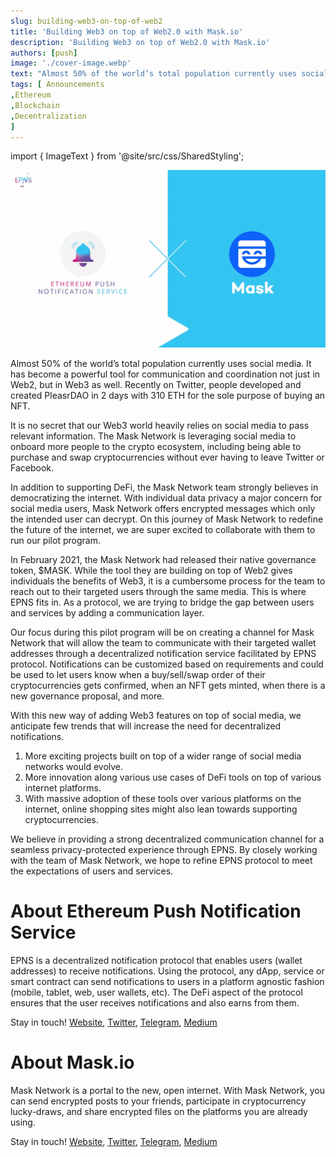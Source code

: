 ```yaml
---
slug: building-web3-on-top-of-web2
title: 'Building Web3 on top of Web2.0 with Mask.io'
description: 'Building Web3 on top of Web2.0 with Mask.io'
authors: [push]
image: './cover-image.webp'
text: "Almost 50% of the world’s total population currently uses social media. It has become a powerful tool for communication and coordination not just in Web2, but in Web3 as well. Recently on Twitter, people developed and created PleasrDAO in 2 days with 310 ETH for the sole purpose of buying an NFT."
tags: [ Announcements
,Ethereum
,Blockchain
,Decentralization
]
---
```

import { ImageText } from '@site/src/css/SharedStyling';

![Cover Image of Building Web3 on top of Web2.0 with Mask.io](./cover-image.webp)

<!--truncate-->

Almost 50% of the world’s total population currently uses social media. It has become a powerful tool for communication and coordination not just in Web2, but in Web3 as well. Recently on Twitter, people developed and created PleasrDAO in 2 days with 310 ETH for the sole purpose of buying an NFT.

It is no secret that our Web3 world heavily relies on social media to pass relevant information. The Mask Network is leveraging social media to onboard more people to the crypto ecosystem, including being able to purchase and swap cryptocurrencies without ever having to leave Twitter or Facebook.

In addition to supporting DeFi, the Mask Network team strongly believes in democratizing the internet. With individual data privacy a major concern for social media users, Mask Network offers encrypted messages which only the intended user can decrypt. On this journey of Mask Network to redefine the future of the internet, we are super excited to collaborate with them to run our pilot program.

In February 2021, the Mask Network had released their native governance token, $MASK. While the tool they are building on top of Web2 gives individuals the benefits of Web3, it is a cumbersome process for the team to reach out to their targeted users through the same media. This is where EPNS fits in. As a protocol, we are trying to bridge the gap between users and services by adding a communication layer.

Our focus during this pilot program will be on creating a channel for Mask Network that will allow the team to communicate with their targeted wallet addresses through a decentralized notification service facilitated by EPNS protocol. Notifications can be customized based on requirements and could be used to let users know when a buy/sell/swap order of their cryptocurrencies gets confirmed, when an NFT gets minted, when there is a new governance proposal, and more.

With this new way of adding Web3 features on top of social media, we anticipate few trends that will increase the need for decentralized notifications.

1.  More exciting projects built on top of a wider range of social media networks would evolve.
2.  More innovation along various use cases of DeFi tools on top of various internet platforms.
3.  With massive adoption of these tools over various platforms on the internet, online shopping sites might also lean towards supporting cryptocurrencies.

We believe in providing a strong decentralized communication channel for a seamless privacy-protected experience through EPNS. By closely working with the team of Mask Network, we hope to refine EPNS protocol to meet the expectations of users and services.

About Ethereum Push Notification Service
========================================

EPNS is a decentralized notification protocol that enables users (wallet addresses) to receive notifications. Using the protocol, any dApp, service or smart contract can send notifications to users in a platform agnostic fashion (mobile, tablet, web, user wallets, etc). The DeFi aspect of the protocol ensures that the user receives notifications and also earns from them.

Stay in touch! [Website](https://epns.io/), [Twitter](https://twitter.com/epnsproject), [Telegram](https://t.me/epnsproject), [Medium](https://medium.com/ethereum-push-notification-service)

About Mask.io
=============

Mask Network is a portal to the new, open internet. With Mask Network, you can send encrypted posts to your friends, participate in cryptocurrency lucky-draws, and share encrypted files on the platforms you are already using.

Stay in touch! [Website](https://mask.io/), [Twitter](https://twitter.com/realmaskbook), [Telegram](https://t.me/maskbook_group), [Medium](https://masknetwork.medium.com/about)
